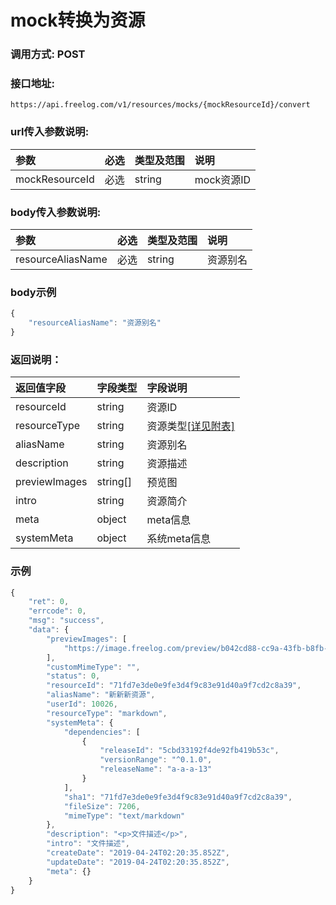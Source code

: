 # mock转换为资源

### 调用方式: POST

### 接口地址:

```
https://api.freelog.com/v1/resources/mocks/{mockResourceId}/convert
```

### url传入参数说明:
| 参数 | 必选 | 类型及范围 | 说明 |
| :--- | :--- | :--- | :--- |
|mockResourceId|必选|string|mock资源ID|


### body传入参数说明:
| 参数 | 必选 | 类型及范围 | 说明 |
| :--- | :--- | :--- | :--- |
| resourceAliasName | 必选 | string | 资源别名 |


### body示例

```js
{
	"resourceAliasName": "资源别名"
}
```


### 返回说明：

| 返回值字段 | 字段类型 | 字段说明 |
| :--- | :--- | :--- |
| resourceId | string | 资源ID|
| resourceType | string | 资源类型[[详见附表]][资源类型] |
| aliasName | string | 资源别名 |
| description|string|资源描述|
| previewImages | string[] | 预览图 |
| intro | string | 资源简介 |
| meta | object | meta信息 |
| systemMeta | object | 系统meta信息 |

### 示例

```js
{
    "ret": 0,
    "errcode": 0,
    "msg": "success",
    "data": {
        "previewImages": [
            "https://image.freelog.com/preview/b042cd88-cc9a-43fb-b8fb-1cae320b7977.jpg"
        ],
        "customMimeType": "",
        "status": 0,
        "resourceId": "71fd7e3de0e9fe3d4f9c83e91d40a9f7cd2c8a39",
        "aliasName": "新新新资源",
        "userId": 10026,
        "resourceType": "markdown",
        "systemMeta": {
            "dependencies": [
                {
                    "releaseId": "5cbd33192f4de92fb419b53c",
                    "versionRange": "^0.1.0",
                    "releaseName": "a-a-a-13"
                }
            ],
            "sha1": "71fd7e3de0e9fe3d4f9c83e91d40a9f7cd2c8a39",
            "fileSize": 7206,
            "mimeType": "text/markdown"
        },
        "description": "<p>文件描述</p>",
        "intro": "文件描述",
        "createDate": "2019-04-24T02:20:35.852Z",
        "updateDate": "2019-04-24T02:20:35.852Z",
        "meta": {}
    }
}
```

[资源类型]: /附表/资源类型.html "资源类型"
[备注]: /附表/资源meta说明.html "资源meta说明"
